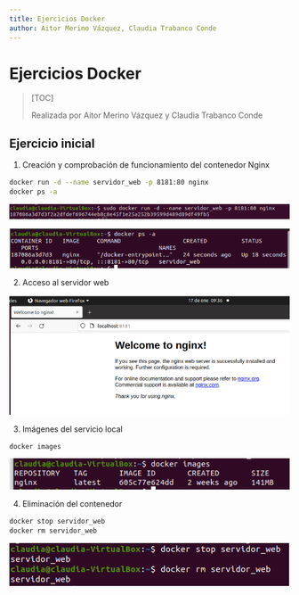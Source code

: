 ```yaml
---
title: Ejercicios Docker
author: Aitor Merino Vázquez, Claudia Trabanco Conde
---
```


# Ejercicios Docker

> [TOC]
>
> Realizada por Aitor Merino Vázquez y Claudia Trabanco Conde

## Ejercicio inicial

1. Creación y comprobación de funcionamiento del contenedor Nginx

```bash
docker run -d --name servidor_web -p 8181:80 nginx
docker ps -a
```

![MicrosoftTeams-image](Ejercicio%20inicial.assets/MicrosoftTeams-image.png)

![MicrosoftTeams-image(1)](Ejercicio%20inicial.assets/MicrosoftTeams-image(1).png)

2. Acceso al servidor web

![MicrosoftTeams-image(2)](Ejercicio%20inicial.assets/MicrosoftTeams-image(2).png)

3. Imágenes del servicio local

```bash
docker images
```

![MicrosoftTeams-image(3)](Ejercicio%20inicial.assets/MicrosoftTeams-image(3).png)

4. Eliminación del contenedor

```bash
docker stop servidor_web
docker rm servidor_web
```

![MicrosoftTeams-image(4)](Ejercicio%20inicial.assets/MicrosoftTeams-image(4).png)
